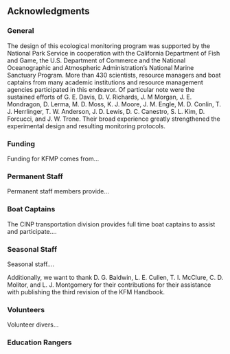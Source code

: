 
## Acknowledgments

### General

The design of this ecological monitoring program was supported by the National Park Service in cooperation with the California Department of Fish and Game, the U.S. Department of Commerce and the National Oceanographic and Atmospheric Administration’s National Marine Sanctuary Program. More than 430 scientists, resource managers and boat captains from many academic institutions and resource management agencies participated in this endeavor. Of particular note were the sustained efforts of G. E. Davis, D. V. Richards, J. M Morgan, J. E. Mondragon, D. Lerma, M. D. Moss, K. J. Moore, J. M. Engle, M. D. Conlin, T. J. Herrlinger, T. W. Anderson, J. D. Lewis, D. C. Canestro, S. L. Kim, D. Forcucci, and J. W. Trone. Their broad experience greatly strengthened the experimental design and resulting monitoring protocols. 

### Funding

Funding for KFMP comes from...

### Permanent Staff

Permanent staff members provide...

### Boat Captains

The CINP transportation division provides full time boat captains to assist and participate....

### Seasonal Staff

Seasonal staff....

Additionally, we want to thank D. G. Baldwin, L. E. Cullen, T. I. McClure, C. D. Molitor, and L. J. Montgomery for their contributions for their assistance with publishing the third revision of the KFM Handbook. 

### Volunteers

Volunteer divers...

### Education Rangers













